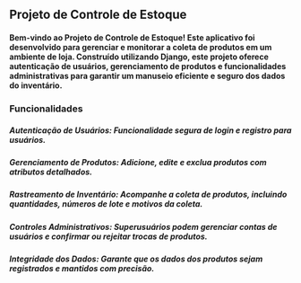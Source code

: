 ## Projeto de Controle de Estoque


#### Bem-vindo ao Projeto de Controle de Estoque! Este aplicativo foi desenvolvido para gerenciar e monitorar a coleta de produtos em um ambiente de loja. Construído utilizando Django, este projeto oferece autenticação de usuários, gerenciamento de produtos e funcionalidades administrativas para garantir um manuseio eficiente e seguro dos dados do inventário.

### Funcionalidades

##### Autenticação de Usuários: Funcionalidade segura de login e registro para usuários.

##### Gerenciamento de Produtos: Adicione, edite e exclua produtos com atributos detalhados.

##### Rastreamento de Inventário: Acompanhe a coleta de produtos, incluindo quantidades, números de lote e motivos da coleta.

##### Controles Administrativos: Superusuários podem gerenciar contas de usuários e confirmar ou rejeitar trocas de produtos.

##### Integridade dos Dados: Garante que os dados dos produtos sejam registrados e mantidos com precisão.
